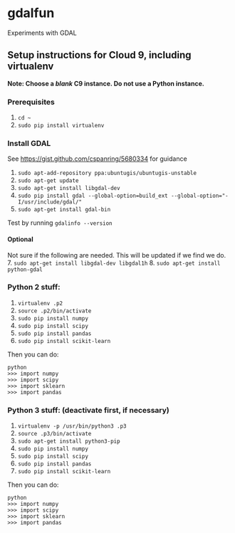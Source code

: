 # gdalfun
Experiments with GDAL

## Setup instructions for Cloud 9, including virtualenv
**Note: Choose a *blank* C9 instance. Do not use a Python instance.**

### Prerequisites
1. `cd ~`
2. `sudo pip install virtualenv`

### Install GDAL 
See https://gist.github.com/cspanring/5680334 for guidance
1. `sudo apt-add-repository ppa:ubuntugis/ubuntugis-unstable`
2. `sudo apt-get update`
3. `sudo apt-get install libgdal-dev`
4. `sudo pip install gdal --global-option=build_ext --global-option="-I/usr/include/gdal/"`
5. `sudo apt-get install gdal-bin`

Test by running `gdalinfo --version`

#### Optional
Not sure if the following are needed. This will be updated if we find we do.
7. `sudo apt-get install libgdal-dev libgdal1h`
8. `sudo apt-get install python-gdal`

### Python 2 stuff:
1. `virtualenv .p2`
2. `source .p2/bin/activate`
3. `sudo pip install numpy`
4. `sudo pip install scipy` 
5. `sudo pip install pandas`
6. `sudo pip install scikit-learn`

Then you can do:
```
python
>>> import numpy
>>> import scipy
>>> import sklearn
>>> import pandas
```

### Python 3 stuff: (deactivate first, if necessary)
1. `virtualenv -p /usr/bin/python3 .p3`
2. `source .p3/bin/activate`
3. `sudo apt-get install python3-pip`
4. `sudo pip install numpy`
5. `sudo pip install scipy`
6. `sudo pip install pandas`
7. `sudo pip install scikit-learn`

Then you can do:
```
python
>>> import numpy
>>> import scipy
>>> import sklearn
>>> import pandas
```
